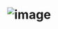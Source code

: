 # ![image](https://user-images.githubusercontent.com/122577719/218296180-3b49983c-3a57-446d-be75-e642589c2219.gif)

